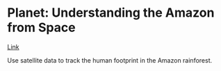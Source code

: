# Planet: Understanding the Amazon from Space

[Link](https://www.kaggle.com/c/planet-understanding-the-amazon-from-space)

Use satellite data to track the human footprint in the Amazon rainforest.  




